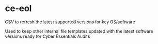 # ce-eol
CSV to refresh the latest supported versions for key OS/software

Used to keep other internal file templates updated with the latest software versions ready for Cyber Essentials Audits
